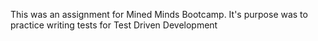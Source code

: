 This was an assignment for Mined Minds Bootcamp.  It's purpose was to practice writing tests for Test Driven Development
